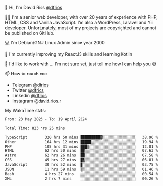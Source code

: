 👋 Hi, I'm David Rios [@dfrios](https://github.com/dfrios)

👨‍💻 I'm a senior web developer, with over 20 years of experience with PHP, HTML, CSS and Vanilla JavaScript. I'm also a WordPress, Laravel and Yii developer. Unfortunately, most of my projects are copyrighted and cannot be published on GitHub.

💻 I'm Debian/GNU Linux Admin since year 2000

🌱 I'm currently improving my ReactJS skills and learning Kotlin

💞️ I'd like to work with ... I'm not sure yet, just tell me how I can help you 😅


📫 How to reach me:
* Telegram [@dfrios](https://t.me/dfrios)
* Twitter [@dfrios](https://twitter.com/dfrios)
* Linkedin [@dfrios](https://linkedin.com/in/dfrios)
* Instagram [@david.rios.r](https://instagram.com/david.rios.r)



My WakaTime stats:
<!--START_SECTION:waka-->

```txt
From: 23 May 2023 - To: 19 April 2024

Total Time: 823 hrs 25 mins

TypeScript        320 hrs 50 mins █████████▓░░░░░░░░░░░░░░░   38.96 %
Other             164 hrs 12 mins █████░░░░░░░░░░░░░░░░░░░░   19.94 %
PHP               105 hrs 31 mins ███▒░░░░░░░░░░░░░░░░░░░░░   12.81 %
HTML              62 hrs 50 mins  ██░░░░░░░░░░░░░░░░░░░░░░░   07.63 %
Astro             62 hrs 26 mins  ██░░░░░░░░░░░░░░░░░░░░░░░   07.58 %
CSS               49 hrs 27 mins  █▓░░░░░░░░░░░░░░░░░░░░░░░   06.01 %
JavaScript        30 hrs 52 mins  █░░░░░░░░░░░░░░░░░░░░░░░░   03.75 %
JSON              11 hrs 59 mins  ▒░░░░░░░░░░░░░░░░░░░░░░░░   01.46 %
Bash              4 hrs 27 mins   ░░░░░░░░░░░░░░░░░░░░░░░░░   00.54 %
XML               2 hrs 7 mins    ░░░░░░░░░░░░░░░░░░░░░░░░░   00.26 %
```

<!--END_SECTION:waka-->
